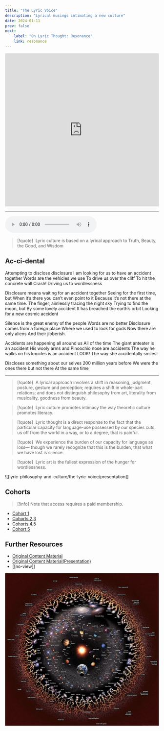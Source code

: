 ```yaml
---
title: "The Lyric Voice"
description: "Lyrical musings intimating a new culture"
date: 2024-01-11
prev: false
next:
    label: "On Lyric Thought: Resonance"
    link: resonance
---
```


<iframe width="100%" height="500" src="https://www.youtube.com/embed/CrLm7SiGU8U?si=1vuFaPMBpWdvqlUO" title="YouTube video player" frameborder="0" allow="accelerometer; autoplay; clipboard-write; encrypted-media; gyroscope; picture-in-picture; web-share" referrerpolicy="strict-origin-when-cross-origin" allowfullscreen></iframe>

---

<audio controls>
  <source src="https://www.dropbox.com/scl/fi/zzdiy1pbemlajlkrbaqul/the-lyric-voice.mp3?rlkey=f4yheq18wym6pznvb7loxxotc&raw=1" type="audio/mpeg" >
</audio>

> [!quote] ​
> Lyric culture is based on a lyrical approach to Truth, Beauty, the Good, and Wisdom

## Ac-ci-dental

Attempting to disclose disclosure
I am looking for us to have an accident together
Words are the vehicles we use
To drive us over the cliff
To hit the concrete wall
Crash!
Driving us to wordlessness

Disclosure means waiting for an accident together
Seeing for the first time, but
When it’s there you can’t even point to it
Because it’s not there at the same time.
The finger, aimlessly tracing the night sky
Trying to find the moon, but
By some lovely accident
It has breached the earth’s orbit
Looking for a new cosmic accident

Silence is the great enemy of the people
Words are no better
Disclosure comes from a foreign place
Where we used to look for gods
Now there are only aliens
And their jibberish.

Accidents are happening all around us
All of the time
The giant anteater is an accident
His wooly arms and Pinoochio nose are accidents
The way he walks on his knucles is an accident
LOOK! The way she accidentally smiles!

Discloses something about our selves
200 million years before
We were the ones there but not there
At the same time

---

> [!quote] ​
> A lyrical approach involves a shift in reasoning, judgment, posture, gesture and perception; requires a shift in whole-part relations; and does not distinguish philosophy from art, literality from musicality, goodness from beauty.

> [!quote] ​
> Lyric culture promotes intimacy the way
theoretic culture promotes literacy.

> [!quote] ​
> Lyric thought is a direct response to the fact that the particular capacity for language-use possessed by our species cuts us off from the
world in a way, or to a degree, that is painful.

> [!quote] ​
> We experience the burden of our capacity for language as loss— though we rarely recognize that this is the burden, that what we have lost is silence.

> [!quote] ​
> Lyric art is the fullest expression of the hunger for wordlessness.

![[lyric-philosophy-and-culture/the-lyric-voice/presentation]]


## Cohorts

> [!info] Note that access requires a paid membership.

- [Cohort 1](https://bonnittaroy.substack.com/p/video-recording-lyric-voice-cohort)
- [Cohorts 2,3](https://bonnittaroy.substack.com/p/video-recordings-lyric-culture)
- [Cohorts 4,5](https://bonnittaroy.substack.com/p/video-recordings-lyric-culture-cohorts)
- [Cohort 5](https://bonnittaroy.substack.com/p/video-recording-lyric-voice-cohort-160)

## Further Resources

- [Original Content Material](https://bonnittaroy.substack.com/p/the-lyric-voice)
- [Original Content Material(Presentation)](https://bonnittaroy.substack.com/p/video-presentation)
- [[no-view]]

![universe](../../images/universe.jpg)

